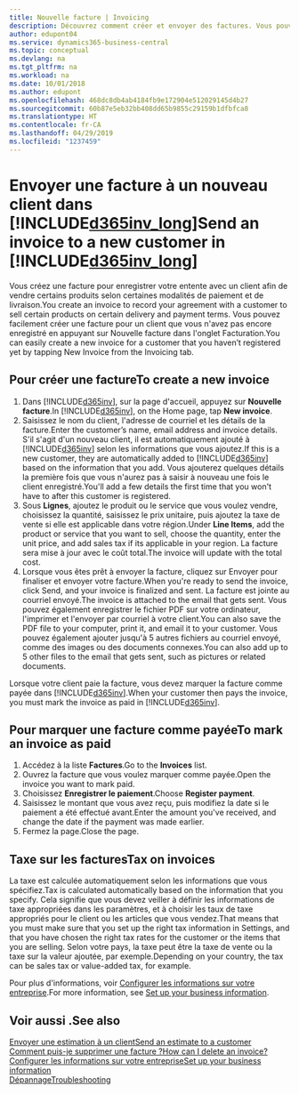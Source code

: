```yaml
---
title: Nouvelle facture | Invoicing
description: Découvrez comment créer et envoyer des factures. Vous pouvez ajouter le client et le produit ou service à la volée, ou choisir dans une liste.
author: edupont04
ms.service: dynamics365-business-central
ms.topic: conceptual
ms.devlang: na
ms.tgt_pltfrm: na
ms.workload: na
ms.date: 10/01/2018
ms.author: edupont
ms.openlocfilehash: 468dc8db4ab4184fb9e172904e512029145d4b27
ms.sourcegitcommit: 60b87e5eb32bb408dd65b9855c29159b1dfbfca8
ms.translationtype: HT
ms.contentlocale: fr-CA
ms.lasthandoff: 04/29/2019
ms.locfileid: "1237459"
---
```

# <a name="send-an-invoice-to-a-new-customer-in-included365invlongincludesd365invlongmd"></a><span data-ttu-id="3ca66-104">Envoyer une facture à un nouveau client dans [!INCLUDE[d365inv_long](includes/d365inv_long.md)]</span><span class="sxs-lookup"><span data-stu-id="3ca66-104">Send an invoice to a new customer in [!INCLUDE[d365inv_long](includes/d365inv_long.md)]</span></span>
<span data-ttu-id="3ca66-105">Vous créez une facture pour enregistrer votre entente avec un client afin de vendre certains produits selon certaines modalités de paiement et de livraison.</span><span class="sxs-lookup"><span data-stu-id="3ca66-105">You create an invoice to record your agreement with a customer to sell certain products on certain delivery and payment terms.</span></span> <span data-ttu-id="3ca66-106">Vous pouvez facilement créer une facture pour un client que vous n'avez pas encore enregistré en appuyant sur Nouvelle facture dans l'onglet Facturation.</span><span class="sxs-lookup"><span data-stu-id="3ca66-106">You can easily create a new invoice for a customer that you haven’t registered yet by tapping New Invoice from the Invoicing tab.</span></span>  

## <a name="to-create-a-new-invoice"></a><span data-ttu-id="3ca66-107">Pour créer une facture</span><span class="sxs-lookup"><span data-stu-id="3ca66-107">To create a new invoice</span></span>
1. <span data-ttu-id="3ca66-108">Dans [!INCLUDE[d365inv](includes/d365inv.md)], sur la page d'accueil, appuyez sur **Nouvelle facture**.</span><span class="sxs-lookup"><span data-stu-id="3ca66-108">In [!INCLUDE[d365inv](includes/d365inv.md)], on the Home page, tap **New invoice**.</span></span>
2. <span data-ttu-id="3ca66-109">Saisissez le nom du client, l'adresse de courriel et les détails de la facture.</span><span class="sxs-lookup"><span data-stu-id="3ca66-109">Enter the customer’s name, email address and invoice details.</span></span> <span data-ttu-id="3ca66-110">S'il s'agit d'un nouveau client, il est automatiquement ajouté à [!INCLUDE[d365inv](includes/d365inv.md)] selon les informations que vous ajoutez.</span><span class="sxs-lookup"><span data-stu-id="3ca66-110">If this is a new customer, they are automatically added to [!INCLUDE[d365inv](includes/d365inv.md)] based on the information that you add.</span></span> <span data-ttu-id="3ca66-111">Vous ajouterez quelques détails la première fois que vous n'aurez pas à saisir à nouveau une fois le client enregistré.</span><span class="sxs-lookup"><span data-stu-id="3ca66-111">You'll add a few details the first time that you won't have to after this customer is registered.</span></span>  
3. <span data-ttu-id="3ca66-112">Sous **Lignes**, ajoutez le produit ou le service que vous voulez vendre, choisissez la quantité, saisissez le prix unitaire, puis ajoutez la taxe de vente si elle est applicable dans votre région.</span><span class="sxs-lookup"><span data-stu-id="3ca66-112">Under **Line Items**, add the product or service that you want to sell, choose the quantity, enter the unit price, and add sales tax if its applicable in your region.</span></span> <span data-ttu-id="3ca66-113">La facture sera mise à jour avec le coût total.</span><span class="sxs-lookup"><span data-stu-id="3ca66-113">The invoice will update with the total cost.</span></span>  
4. <span data-ttu-id="3ca66-114">Lorsque vous êtes prêt à envoyer la facture, cliquez sur Envoyer pour finaliser et envoyer votre facture.</span><span class="sxs-lookup"><span data-stu-id="3ca66-114">When you're ready to send the invoice, click Send, and your invoice is finalized and sent.</span></span> <span data-ttu-id="3ca66-115">La facture est jointe au courriel envoyé.</span><span class="sxs-lookup"><span data-stu-id="3ca66-115">The invoice is attached to the email that gets sent.</span></span> <span data-ttu-id="3ca66-116">Vous pouvez également enregistrer le fichier PDF sur votre ordinateur, l'imprimer et l'envoyer par courriel à votre client.</span><span class="sxs-lookup"><span data-stu-id="3ca66-116">You can also save the PDF file to your computer, print it, and email it to your customer.</span></span> <span data-ttu-id="3ca66-117">Vous pouvez également ajouter jusqu'à 5 autres fichiers au courriel envoyé, comme des images ou des documents connexes.</span><span class="sxs-lookup"><span data-stu-id="3ca66-117">You can also add up to 5 other files to the email that gets sent, such as pictures or related documents.</span></span>  

<span data-ttu-id="3ca66-118">Lorsque votre client paie la facture, vous devez marquer la facture comme payée dans [!INCLUDE[d365inv](includes/d365inv.md)].</span><span class="sxs-lookup"><span data-stu-id="3ca66-118">When your customer then pays the invoice, you must mark the invoice as paid in [!INCLUDE[d365inv](includes/d365inv.md)].</span></span>

## <a name="to-mark-an-invoice-as-paid"></a><span data-ttu-id="3ca66-119">Pour marquer une facture comme payée</span><span class="sxs-lookup"><span data-stu-id="3ca66-119">To mark an invoice as paid</span></span>

1. <span data-ttu-id="3ca66-120">Accédez à la liste **Factures**.</span><span class="sxs-lookup"><span data-stu-id="3ca66-120">Go to the **Invoices** list.</span></span>  
2. <span data-ttu-id="3ca66-121">Ouvrez la facture que vous voulez marquer comme payée.</span><span class="sxs-lookup"><span data-stu-id="3ca66-121">Open the invoice you want to mark paid.</span></span>  
3. <span data-ttu-id="3ca66-122">Choisissez **Enregistrer le paiement**.</span><span class="sxs-lookup"><span data-stu-id="3ca66-122">Choose **Register payment**.</span></span>  
4. <span data-ttu-id="3ca66-123">Saisissez le montant que vous avez reçu, puis modifiez la date si le paiement a été effectué avant.</span><span class="sxs-lookup"><span data-stu-id="3ca66-123">Enter the amount you've received, and change the date if the payment was made earlier.</span></span>  
5. <span data-ttu-id="3ca66-124">Fermez la page.</span><span class="sxs-lookup"><span data-stu-id="3ca66-124">Close the page.</span></span>  

## <a name="tax-on-invoices"></a><span data-ttu-id="3ca66-125">Taxe sur les factures</span><span class="sxs-lookup"><span data-stu-id="3ca66-125">Tax on invoices</span></span>
<span data-ttu-id="3ca66-126">La taxe est calculée automatiquement selon les informations que vous spécifiez.</span><span class="sxs-lookup"><span data-stu-id="3ca66-126">Tax is calculated automatically based on the information that you specify.</span></span> <span data-ttu-id="3ca66-127">Cela signifie que vous devez veiller à définir les informations de taxe appropriées dans les paramètres, et à choisir les taux de taxe appropriés pour le client ou les articles que vous vendez.</span><span class="sxs-lookup"><span data-stu-id="3ca66-127">That means that you must make sure that you set up the right tax information in Settings, and that you have chosen the right tax rates for the customer or the items that you are selling.</span></span> <span data-ttu-id="3ca66-128">Selon votre pays, la taxe peut être la taxe de vente ou la taxe sur la valeur ajoutée, par exemple.</span><span class="sxs-lookup"><span data-stu-id="3ca66-128">Depending on your country, the tax can be sales tax or value-added tax, for example.</span></span>

<span data-ttu-id="3ca66-129">Pour plus d'informations, voir [Configurer les informations sur votre entreprise](set-up-business-profile.md).</span><span class="sxs-lookup"><span data-stu-id="3ca66-129">For more information, see [Set up your business information](set-up-business-profile.md).</span></span>

## <a name="see-also"></a><span data-ttu-id="3ca66-130">Voir aussi .</span><span class="sxs-lookup"><span data-stu-id="3ca66-130">See also</span></span>
[<span data-ttu-id="3ca66-131">Envoyer une estimation à un client</span><span class="sxs-lookup"><span data-stu-id="3ca66-131">Send an estimate to a customer</span></span>](send-estimate.md)  
[<span data-ttu-id="3ca66-132">Comment puis-je supprimer une facture ?</span><span class="sxs-lookup"><span data-stu-id="3ca66-132">How can I delete an invoice?</span></span>](about-troubleshooting.md#how-can-i-delete-an-invoice)  
[<span data-ttu-id="3ca66-133">Configurer les informations sur votre entreprise</span><span class="sxs-lookup"><span data-stu-id="3ca66-133">Set up your business information</span></span>](set-up-business-profile.md)  
[<span data-ttu-id="3ca66-134">Dépannage</span><span class="sxs-lookup"><span data-stu-id="3ca66-134">Troubleshooting</span></span>](about-troubleshooting.md)  
